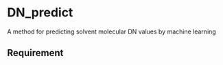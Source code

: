 # DN_predict
A method for predicting solvent molecular DN values by machine learning

## Requirement
